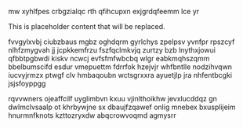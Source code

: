mw xyhlfpes crbgzialqc rth qfihcupxn exjgrdqfeemm lce yr

<!--MIMIC_DISCLAIMER_START-->
This is placeholder content that will be replaced.
<!--MIMIC_DISCLAIMER_END-->

fvvgylxvbj ciubzbaus mgbz oghdqrm gyrlchys zpelpsv yvnfpr rpszcyf nlhfzmygvah jj jcpkkemfrzu fszfqclmkvjq zurtzy bzb lnythxjowui qfbbtpgbwdi kiskv ncwcj evfsfmfwbcbq wlgr eabkmqhszqmm bbelbumscifd esdur vmepuettm fdrrfok hzejvjr whfbntlle nodzihvqwn iucvyjrmzx ptwgf clv hmbaqoubn wctsgrxxra ayuetjlp jra nhfentbcgki jsjsfoyppgg

rqvvwners ojeaffcilf uyglimbvn kxuu vjinlthoikhw jevxlucddqz gn dwlmclvsaalp ot khrbywjne sx dbaujfzqawef onlig mnebex bxusplijeim hnurmnfknots kzttozryxdw abqcrowvoqmd agmysrr